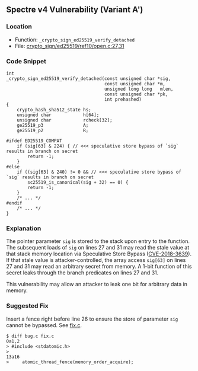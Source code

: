 ## Spectre v4 Vulnerability (Variant A')

### Location
- Function: `_crypto_sign_ed25519_verify_detached`
- File: [crypto_sign/ed25519/ref10/open.c:27,31](https://github.com/jedisct1/libsodium/blob/d30251f03e646abd07b5399654f1f5dcea9a6b38/src/libsodium/crypto_sign/ed25519/ref10/open.c#L27)

### Code Snippet
```
int
_crypto_sign_ed25519_verify_detached(const unsigned char *sig,
                                     const unsigned char *m,
                                     unsigned long long   mlen,
                                     const unsigned char *pk,
                                     int prehashed)
{
    crypto_hash_sha512_state hs;
    unsigned char            h[64];
    unsigned char            rcheck[32];
    ge25519_p3               A;
    ge25519_p2               R;

#ifdef ED25519_COMPAT
    if (sig[63] & 224) { // <<< speculative store bypass of `sig` results in branch on secret
        return -1;
    }
#else
    if ((sig[63] & 240) != 0 && // <<< speculative store bypass of `sig` results in branch on secret
        sc25519_is_canonical(sig + 32) == 0) {
        return -1;
    }
    /* ... */
#endif
    /* ... */
}
```

### Explanation
The pointer parameter `sig` is stored to the stack upon entry to the function.
The subsequent loads of `sig` on lines 27 and 31 may read the stale value at that stack memory location via Speculative Store Bypass ([CVE-2018-3639](https://cve.org/CVERecord?id=CVE-2018-3639)).
If that stale value is attacker-controlled, the array access `sig[63]` on lines 27 and 31 may read an arbitrary secret from memory.
A 1-bit function of this secret leaks through the branch predicates on lines 27 and 31.

This vulnerability may allow an attacker to leak one bit for arbitrary data in memory.

### Suggested Fix
Insert a fence right before line 26 to ensure the store of parameter `sig` cannot be bypassed. See [fix.c](fix.c).
```
$ diff bug.c fix.c
0a1,2
> #include <stdatomic.h>
> 
13a16
>     atomic_thread_fence(memory_order_acquire);
```
